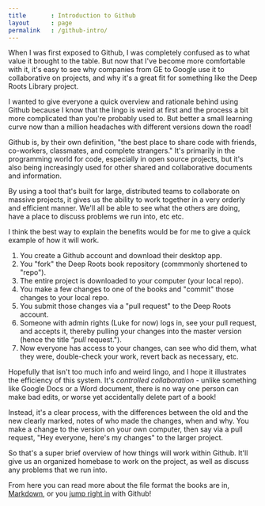 ```yaml
---
title       : Introduction to Github
layout      : page
permalink   : /github-intro/
---
```

When I was first exposed to Github, I was completely confused as to what value it brought to the table. But now that I've become more comfortable with it, it's easy to see why companies from GE to Google use it to collaborative on projects, and why it's a great fit for something like the Deep Roots Library project.

I wanted to give everyone a quick overview and rationale behind using Github because I know that the lingo is weird at first and the process a bit more complicated than you're probably used to. But better a small learning curve now than a million headaches with different versions down the road! 

Github is, by their own definition, "the best place to share code with friends, co-workers, classmates, and complete strangers." It's primarily in the programming world for code, especially in open source projects, but it's also being increasingly used for other shared and collaborative documents and information. 

By using a tool that's built for large, distributed teams to collaborate on massive projects, it gives us the ability to work together in a very orderly and efficient manner. We'll all be able to see what the others are doing, have a place to discuss problems we run into, etc etc. 

I think the best way to explain the benefits would be for me to give a quick example of how it will work. 

1. You create a Github account and download their desktop app.
2. You "fork" the Deep Roots book repository (commmonly shortened to "repo").
3. The entire project is downloaded to your computer (your local repo).
4. You make a few changes to one of the books and "commit" those changes to your local repo.
5. You submit those changes via a "pull request" to the Deep Roots account.
6. Someone with admin rights (Luke for now) logs in, see your pull request, and accepts it, thereby pulling your changes into the master version (hence the title “*pull* request.").
7. Now everyone has access to your changes, can see who did them, what they were, double-check your work, revert back as necessary, etc. 

Hopefully that isn't too much info and weird lingo, and I hope it illustrates the efficiency of this system. It's *controlled collaboration* - unlike something like Google Docs or a Word document, there is no way one person can make bad edits, or worse yet accidentally delete part of a book! 

Instead, it's a clear process, with the differences between the old and the new clearly marked, notes of who made the changes, when and why. You make a change to the version on your own computer, then say via a pull request, "Hey everyone, here's my changes" to the larger project. 

So that's a super brief overview of how things will work within Github. It'll give us an organized homebase to work on the project, as well as discuss any problems that we run into.

From here you can read more about the file format the books are in, [Markdown]({{site.url}}/markdown-intro/), or you [jump right in]({{site.url}}/create-github-account) with Github! 

